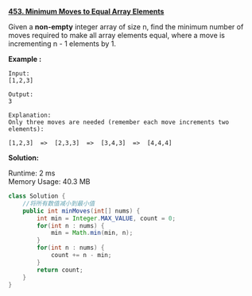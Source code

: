 **[453. Minimum Moves to Equal Array Elements](https://leetcode.com/problems/minimum-moves-to-equal-array-elements/)**

Given a **non-empty** integer array of size n, find the minimum number of moves required to make all array elements equal, where a move is incrementing n - 1 elements by 1.


**Example :**
```
Input:
[1,2,3]

Output:
3

Explanation:
Only three moves are needed (remember each move increments two elements):

[1,2,3]  =>  [2,3,3]  =>  [3,4,3]  =>  [4,4,4]
```

**Solution:**

Runtime: 2 ms<br/>
Memory Usage: 40.3 MB

```java
class Solution {
    //将所有数值减小到最小值
    public int minMoves(int[] nums) {
        int min = Integer.MAX_VALUE, count = 0;
        for(int n : nums) {
            min = Math.min(min, n);
        }
        for(int n : nums) {
            count += n - min;
        }
        return count;
    }
}
```